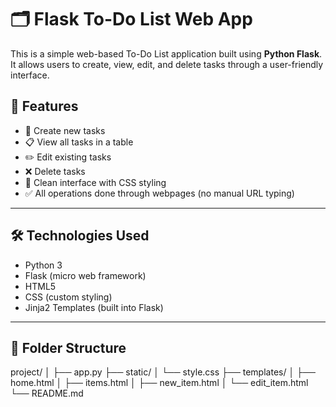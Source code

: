 # 🗂️ Flask To-Do List Web App

This is a simple web-based To-Do List application built using **Python Flask**. It allows users to create, view, edit, and delete tasks through a user-friendly interface.


## 🚀 Features

- 📝 Create new tasks
- 📋 View all tasks in a table
- ✏️ Edit existing tasks
- ❌ Delete tasks
- 🎨 Clean interface with CSS styling
- ✅ All operations done through webpages (no manual URL typing)

---

## 🛠️ Technologies Used

- Python 3
- Flask (micro web framework)
- HTML5
- CSS (custom styling)
- Jinja2 Templates (built into Flask)

---

## 📂 Folder Structure

project/
│
├── app.py
├── static/
│ └── style.css
├── templates/
│ ├── home.html
│ ├── items.html
│ ├── new_item.html
│ └── edit_item.html
└── README.md


